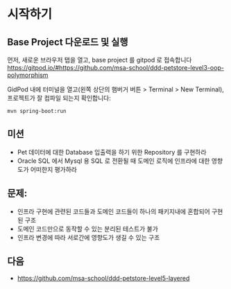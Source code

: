 # 시작하기

## Base Project 다운로드 및 실행
먼저, 새로운 브라우저 탭을 열고, base project 를 gitpod 로 접속합니다
https://gitpod.io/#https://github.com/msa-school/ddd-petstore-level3-oop-polymorphism

GidPod 내에 터미널을 열고(왼쪽 상단의 햄버거 버튼 > Terminal > New Terminal), 프로젝트가 잘 컴파일 되는지 확인합니다:
```
mvn spring-boot:run
```

## 미션
- Pet 데이터에 대한 Database 입출력을 하기 위한 Repository 를 구현하라
- Oracle SQL 에서  Mysql 용 SQL 로 전환될 때 도메인 로직에 인프라에 대한 영향도가 어떠한지 평가하라

## 문제: 
- 인프라 구현에 관련된 코드들과 도메인 코드들이 하나의 패키지내에 혼합되어 구현된 구조 
- 도메인 코드만으로 동작할 수 있는 분리된 테스트가 불가
- 인프라 변경에 따라 서로간에 영향도가 생길 수 있는 구조

## 다음
- https://github.com/msa-school/ddd-petstore-level5-layered
